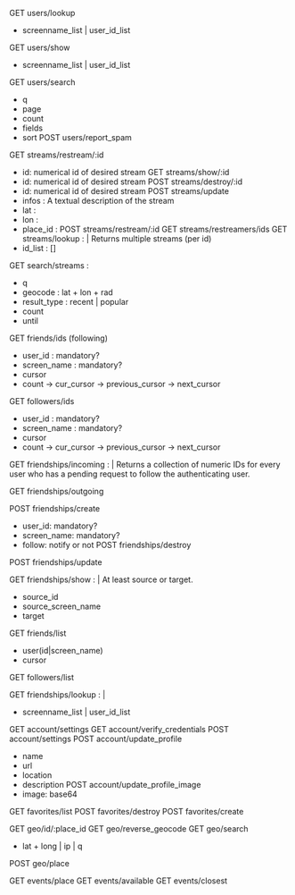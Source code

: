 GET users/lookup
- screenname_list | user_id_list

GET users/show
- screenname_list | user_id_list

GET users/search
- q
- page
- count
- fields
- sort
POST users/report_spam


GET streams/restream/:id
- id: numerical id of desired stream
GET streams/show/:id
- id: numerical id of desired stream
POST streams/destroy/:id
- id: numerical id of desired stream
POST streams/update
- infos : A textual description of the stream
- lat :
- lon : 
- place_id :
POST streams/restream/:id
GET streams/restreamers/ids
GET streams/lookup : |
Returns multiple streams (per id)
- id_list : []

GET search/streams :
- q
- geocode : lat + lon + rad
- result_type : recent | popular
- count
- until






GET friends/ids (following)
- user_id : mandatory?
- screen_name : mandatory?
- cursor
- count
-> cur_cursor
-> previous_cursor
-> next_cursor

GET followers/ids
- user_id : mandatory?
- screen_name : mandatory?
- cursor
- count
-> cur_cursor
-> previous_cursor
-> next_cursor

GET friendships/incoming : |
Returns a collection of numeric IDs for every user who has a pending request to follow the authenticating user.

GET friendships/outgoing

POST friendships/create
- user_id: mandatory?
- screen_name: mandatory?
- follow: notify or not
POST friendships/destroy

POST friendships/update

GET friendships/show : |
At least source or target.
- source_id
- source_screen_name
- target

GET friends/list
- user(id|screen_name)
- cursor

GET followers/list

GET friendships/lookup : |
- screenname_list | user_id_list

GET account/settings
GET account/verify_credentials
POST account/settings
POST account/update_profile
- name
- url
- location
- description
POST account/update_profile_image
- image: base64

GET favorites/list
POST favorites/destroy
POST favorites/create

GET geo/id/:place_id
GET geo/reverse_geocode
GET geo/search
- lat + long | ip | q

POST geo/place

GET events/place
GET events/available
GET events/closest